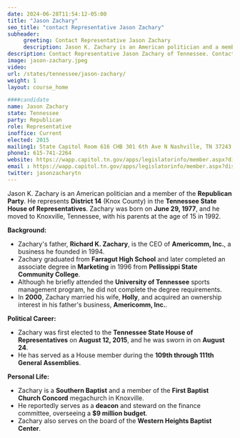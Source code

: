 ```yaml
---
date: 2024-06-28T11:54:12-05:00
title: "Jason Zachary"
seo_title: "contact Representative Jason Zachary"
subheader:
     greeting: Contact Representative Jason Zachary
     description: Jason K. Zachary is an American politician and a member of the Republican Party. He represents District 14 (Knox County) in the Tennessee State House of Representatives. Zachary was born on June 29, 1977.
description: Contact Representative Jason Zachary of Tennessee. Contact information for Jason Zachary includes email address, phone number, and mailing address.
image: jason-zachary.jpeg
video:
url: /states/tennessee/jason-zachary/
weight: 1
layout: course_home

####candidate
name: Jason Zachary
state: Tennessee
party: Republican
role: Representative
inoffice: Current
elected: 2015
mailing1: State Capitol Room 616 CHB 301 6th Ave N Nashville, TN 37243
phone1: 615-741-2264
website: https://wapp.capitol.tn.gov/apps/legislatorinfo/member.aspx?district=H14/
email : https://wapp.capitol.tn.gov/apps/legislatorinfo/member.aspx?district=H14/
twitter: jasonzacharytn
---
```

Jason K. Zachary is an American politician and a member of the **Republican Party**. He represents **District 14** (Knox County) in the **Tennessee State House of Representatives**. Zachary was born on **June 29, 1977**, and he moved to Knoxville, Tennessee, with his parents at the age of 15 in 1992.

**Background:**
- Zachary's father, **Richard K. Zachary**, is the CEO of **Americomm, Inc.**, a business he founded in 1994.
- Zachary graduated from **Farragut High School** and later completed an associate degree in **Marketing** in 1996 from **Pellissippi State Community College**.
- Although he briefly attended the **University of Tennessee** sports management program, he did not complete the degree requirements.
- In **2000**, Zachary married his wife, **Holly**, and acquired an ownership interest in his father's business, **Americomm, Inc.**.

**Political Career:**
- Zachary was first elected to the **Tennessee State House of Representatives** on **August 12, 2015**, and he was sworn in on **August 24**.
- He has served as a House member during the **109th through 111th General Assemblies**.

**Personal Life:**
- Zachary is a **Southern Baptist** and a member of the **First Baptist Church Concord** megachurch in Knoxville.
- He reportedly serves as a **deacon** and steward on the finance committee, overseeing a **$9 million budget**.
- Zachary also serves on the board of the **Western Heights Baptist Center**.
